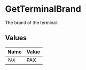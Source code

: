 # GetTerminalBrand

The brand of the terminal.


## Values

| Name  | Value |
| ----- | ----- |
| `PAX` | PAX   |